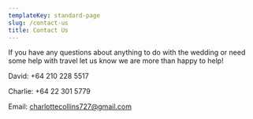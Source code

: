 ```yaml
---
templateKey: standard-page
slug: /contact-us
title: Contact Us
---
```

If you have any questions about anything to do with the wedding or need some help with travel let us know we are more than happy to help!

David: +64 210 228 5517

Charlie: +64 22 301 5779

Email: charlottecollins727@gmail.com